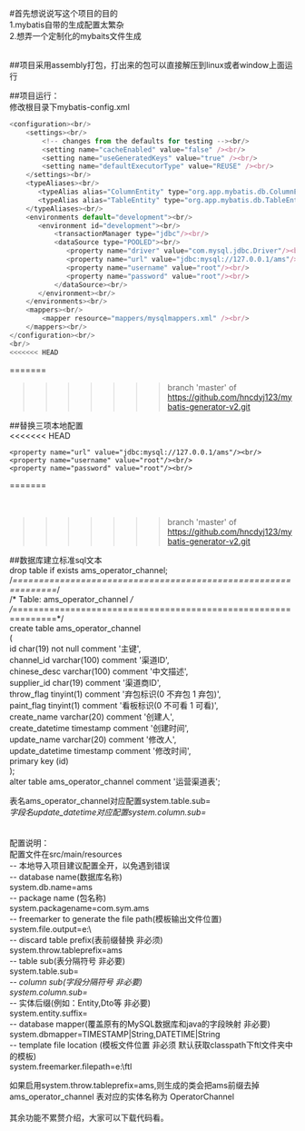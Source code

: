 #首先想说说写这个项目的目的<br/>
1.mybatis自带的生成配置太繁杂<br/>
2.想弄一个定制化的mybaits文件生成<br/>
<br/>

##项目采用assembly打包，打出来的包可以直接解压到linux或者window上面运行<br/>

##项目运行：<br/>
修改根目录下mybatis-config.xml<br/>
```javascript
<configuration><br/>
    <settings><br/>  
        <!-- changes from the defaults for testing --><br/>
        <setting name="cacheEnabled" value="false" /><br/>
        <setting name="useGeneratedKeys" value="true" /><br/> 
        <setting name="defaultExecutorType" value="REUSE" /><br/> 
    </settings><br/>
    <typeAliases><br/>
       <typeAlias alias="ColumnEntity" type="org.app.mybatis.db.ColumnEntity"/><br/>
       <typeAlias alias="TableEntity" type="org.app.mybatis.db.TableEntity"/><br/>
    </typeAliases><br/>
    <environments default="development"><br/>
       <environment id="development"><br/>
           <transactionManager type="jdbc"/><br/> 
           <dataSource type="POOLED"><br/>
              <property name="driver" value="com.mysql.jdbc.Driver"/><br/>
              <property name="url" value="jdbc:mysql://127.0.0.1/ams"/><br/>
              <property name="username" value="root"/><br/>
              <property name="password" value="root"/><br/>
           </dataSource><br/>
       </environment><br/>
    </environments><br/>
    <mappers><br/>
        <mapper resource="mappers/mysqlmappers.xml" /><br/>
    </mappers><br/>
</configuration><br/>
<br/>
<<<<<<< HEAD
```
=======
>>>>>>> branch 'master' of https://github.com/hncdyj123/mybatis-generator-v2.git

##替换三项本地配置<br/>
<<<<<<< HEAD
```
<property name="url" value="jdbc:mysql://127.0.0.1/ams"/><br/>
<property name="username" value="root"/><br/>
<property name="password" value="root"/><br/>
```
=======
<property name="url" value="jdbc:mysql://127.0.0.1/ams"/><br/>
<property name="username" value="root"/><br/>
<property name="password" value="root"/><br/>
>>>>>>> branch 'master' of https://github.com/hncdyj123/mybatis-generator-v2.git

##数据库建立标准sql文本<br/>
drop table if exists ams_operator_channel;<br/>
/*==============================================================*/<br/>
/* Table: ams_operator_channel                                  */<br/>
/*==============================================================*/<br/>
create table ams_operator_channel<br/>
(<br/>
   id                   char(19) not null comment '主键',<br/>
   channel_id           varchar(100) comment '渠道ID',<br/>
   chinese_desc         varchar(100) comment '中文描述',<br/>
   supplier_id          char(19) comment '渠道商ID',<br/>
   throw_flag           tinyint(1) comment '弃包标识(0  不弃包  1 弃包)',<br/>
   paint_flag           tinyint(1) comment '看板标识(0 不可看 1 可看)',<br/>
   create_name          varchar(20) comment '创建人',<br/>
   create_datetime      timestamp comment '创建时间',<br/>
   update_name          varchar(20) comment '修改人',<br/>
   update_datetime      timestamp comment '修改时间',<br/>
   primary key (id)<br/>
);<br/>
alter table ams_operator_channel comment '运营渠道表';<br/>

表名ams_operator_channel对应配置system.table.sub=_<br/>
字段名update_datetime对应配置system.column.sub=_<br/>
<br/>
<br/>
配置说明：<br/>
配置文件在src/main/resources<br/>
-- 本地导入项目建议配置全开，以免遇到错误<br/>
-- database name(数据库名称)<br/>
system.db.name=ams<br/>
-- package name (包名称)<br/>
system.packagename=com.sym.ams<br/>
-- freemarker to generate the file path(模板输出文件位置)<br/>
system.file.output=e:\\<br/>
-- discard table prefix(表前缀替换 非必须)<br/>
system.throw.tableprefix=ams<br/>
-- table sub(表分隔符号 非必要)<br/>
system.table.sub=_<br/>
-- column sub(字段分隔符号 非必要)<br/>
system.column.sub=_<br/>
-- 实体后缀(例如：Entity,Dto等 非必要)<br/>
system.entity.suffix=<br/>
-- database mapper(覆盖原有的MySQL数据库和java的字段映射 非必要)<br/>
system.dbmapper=TIMESTAMP|String,DATETIME|String<br/>
-- template file location (模板文件位置  非必须 默认获取classpath下ftl文件夹中的模板)<br/>
system.freemarker.filepath=e:\\ftl<br/>

如果启用system.throw.tableprefix=ams,则生成的类会把ams前缀去掉<br/>
ams_operator_channel 表对应的实体名称为 OperatorChannel<br/>
<br/>
其余功能不累赘介绍，大家可以下载代码看。<br/>
